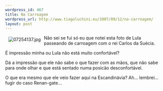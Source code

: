 ```yaml
--- 
wordpress_id: 467
title: Na Carroagem
wordpress_url: http://www.tiagoluchini.eu/2007/09/12/na-carroagem/
layout: post
---
```

<img src="http://www.tiagoluchini.eu/wp-content/uploads/2007/09/07254137.jpg" title="07254137.jpg" alt="07254137.jpg" align="left" hspace="10" vspace="5" />

Não sei se fui só eu que notei esta foto de Lula passeando de carroagem com o rei Carlos da Suécia.

É impressão minha ou Lula não está muito confortável?

Dá a impressão que ele não sabe o que fazer com as mãos, que não sabe para onde olhar e que está sentado numa posicão desconfortável.

O que era mesmo que ele veio fazer aqui na Escandinávia? Ah... lembrei... fugir do caso Renan-gate...
